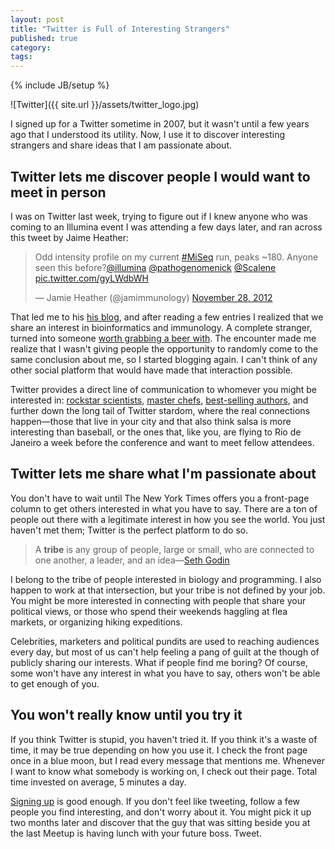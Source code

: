 ```yaml
---
layout: post
title: "Twitter is Full of Interesting Strangers"
published: true
category:
tags:
---
```

{% include JB/setup %}

![Twitter]({{ site.url }}/assets/twitter_logo.jpg)

I signed up for a Twitter sometime in 2007, but it wasn't until a few years ago that I understood its utility. Now, I use it to discover interesting strangers and share ideas that I am passionate about.

## Twitter lets me discover people I would want to meet in person

I was on Twitter last week, trying to figure out if I knew anyone who was coming to an Illumina event I was attending a few days later, and ran across this tweet by Jaime Heather:

<blockquote class="twitter-tweet"><p>Odd intensity profile on my current <a href="https://twitter.com/search?q=%23MiSeq&amp;src=hash">#MiSeq</a> run, peaks ~180. Anyone seen this before?<a href="https://twitter.com/illumina">@illumina</a> <a href="https://twitter.com/pathogenomenick">@pathogenomenick</a> <a href="https://twitter.com/Scalene">@Scalene</a> <a href="http://t.co/gyLWdbWH">pic.twitter.com/gyLWdbWH</a></p>&mdash; Jamie Heather (@jamimmunology) <a href="https://twitter.com/jamimmunology/statuses/273803307246563328">November 28, 2012</a></blockquote>

That led me to his [his blog](http://jamimmunology.blogspot.com), and after reading a few entries I realized that we share an interest in bioinformatics and immunology. A complete stranger, turned into someone [worth grabbing a beer with](https://twitter.com/nachocaballero/status/376386140812480512). The encounter made me realize that I wasn't giving people the opportunity to randomly come to the same conclusion about me, so I started blogging again. I can't think of any other social platform that would have made that interaction possible.

Twitter provides a direct line of communication to whomever you might be interested in: [rockstar scientists](https://twitter.com/ProfBrianCox), [master chefs](https://twitter.com/GordonRamsay), [best-selling authors](https://twitter.com/realjohngreen), and further down the long tail of Twitter stardom, where the real connections happen—those that live in your city and that also think salsa is more interesting than baseball, or the ones that, like you, are flying to Rio de Janeiro a week before the conference and want to meet fellow attendees.

## Twitter lets me share what I'm passionate about

You don't have to wait until The New York Times offers you a front-page column to get others interested in what you have to say. There are a ton of people out there with a legitimate interest in how you see the world. You just haven't met them; Twitter is the perfect platform to do so.

> A **tribe** is any group of people, large or small, who are connected to one another, a leader, and an idea—[Seth Godin](http://sethgodin.typepad.com/)

I belong to the tribe of people interested in biology and programming. I also happen to work at that intersection, but your tribe is not defined by your job. You might be more interested in connecting with people that share your political views, or those who spend their weekends haggling at flea markets, or organizing hiking expeditions.

Celebrities, marketers and political pundits are used to reaching audiences every day, but most of us can't help feeling a pang of guilt at the though of publicly sharing our interests. What if people find me boring? Of course, some  won't have any interest in what you have to say, others won't be able to get enough of you.

## You won't really know until you try it

If you think Twitter is stupid, you haven't tried it. If you think it's a waste of time, it may be true depending on how you use it. I check the front page once in a blue moon, but I read every message that mentions me. Whenever I want to know what somebody is working on, I check out their page. Total time invested on average, 5 minutes a day.

[Signing up](http://twitter.com) is good enough. If you don't feel like tweeting, follow a few people you find interesting, and don't worry about it. You might pick it up two months later and discover that the guy that was sitting beside you at the last Meetup is having lunch with your future boss. Tweet.




